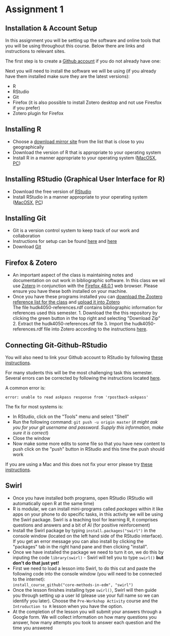 # Assignment 1

## Installation & Account Setup

In this assignment you will be setting up the software and online tools that you will be using throughout this course. Below there are links and instructions to relevant sites.

The first step is to create a [Github account](https://github.com/join?source=header) if you do not already have one: 

Next you will need to install the software we will be using (if you already have them installed make sure they are the latest versions):
   * R
   * RStudio
   * Git
   * Firefox (it is also possible to install Zotero desktop and not use Firesfox if you prefer)
   * Zotero plugin for Firefox

## Installing R
* Choose a [download mirror site](https://cran.r-project.org/mirrors.html) from the list that is close to you geographically  
* Download the version of R that is appropriate to your operating system
* Install R in a manner appropriate to your operating system ([MacOSX](https://youtu.be/Ywj6yNfc5nM), [PC](https://youtu.be/5ZbjUEg4a1g))

## Installing RStudio (Graphical User Interface for R)
* Download the free version of [RStudio](https://www.rstudio.com/products/rstudio/download/)
* Install RStudio in a manner appropriate to your operating system ([MacOSX](https://youtu.be/Ywj6yNfc5nM), [PC](https://youtu.be/5ZbjUEg4a1g))

## Installing Git
* Git is a version control system to keep track of our work and collaboration
* Instructions for setup can be found [here](https://help.github.com/articles/set-up-git/) and [here](https://git-scm.com/book/en/v2/Getting-Started-Installing-Git)
* Download [Git](https://git-scm.com/downloads) 

## Firefox & Zotero
* An important aspect of the class is maintaining notes and documentation on out work in bibliographic software. In this class we wil use [Zotero](https://www.zotero.org/) in conjunction with the [Firefox 48.0.1](https://www.mozilla.org/en-US/firefox/new/) web browser. Please ensure you have these both installed on your machine.  
* Once you have these programs installed you can [download the Zootero reference list for the class](https://github.com/data-science-in-ed/Tools) and [upload it into Zotero](https://www.zotero.org/support/getting_stuff_into_your_library)  
        The file hudk4050-references.rdf contains bibliographic information for references used this semester.
          1. Download the the this repository by clicking the green button in the top right and selecting "Download Zip" 
          2. Extract the hudk4050-references.rdf file
          3. Import the hudk4050-references.rdf file into Zotero according to the instructions [here](https://www.zotero.org/support/getting_stuff_into_your_library).

## Connecting Git-Github-RStudio

You will also need to link your Github account to RStudio by following [these instructions](https://support.rstudio.com/hc/en-us/articles/200532077-Version-Control-with-Git-and-SVN).

For many students this will be the most challenging task this semester. Several errors can be corrected by following the instructions located [here](http://happygitwithr.com/troubleshooting.html).

A common error is: 

`error: unable to read askpass response from 'rpostback-askpass'`

The fix for most systems is:

* In RStudio, click on the "Tools" menu and select "Shell"
* Run the following command: `git push -u origin master` (*it might ask you for your git username and password. Supply this information, make sure it is correct*)
* Close the window
* Now make some more edits to some file so that you have new content to push click on the "push" button in RStudio and this time the push should work

If you are using a Mac and this does not fix your error please try [these instructions](https://github.com/core-methods-in-edm/Assignment1/blob/master/MAc%20Github%20help%20pages.pdf). 


## Swirl

* Once you have installed both programs, open RStudio (RStudio will automatically open R at the same time)
* R is modular, we can install mini-programs called *packages* within it like apps on your phone to do specific tasks, in this activity we will be using the Swirl package. Swirl is a teaching tool for learning R, it comprises questions and answers and a bit of AI (for positive reinforcement)
* Install the Swirl package by typing `install.packages("swirl")` in the console window (located on the left hand side of the RStudio interface). If you get an error message you can also install by clicking the "packages" tab in the right hand pane and then clicking "install".
* Once we have installed the package we need to turn it on, we do this by inputing the code `library(swirl)` - Swirl will tell you to type `swirl()` **but don't do that just yet!**
* First we need to load a lesson into Swirl, to do this cut and paste the following code into the console window (you will need to be connected to the internet):  
`install_course_github("core-methods-in-edm", "swirl")`
* Once the lesson finishes installing type `swirl()`, Swirl will then guide you through setting up a user Id (please use your full name so we can identify you later). Choose the `Pre-Workshop Activity` course and the `Introduction to R` lesson when you have the option.
* At the completion of the lesson you will submit your answers through a Google form. We will collect information on how many questions you answer, how many attempts you took to answer each question and the time you answered
